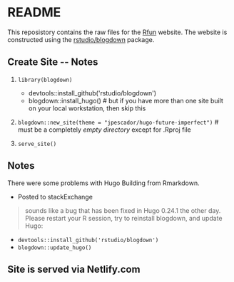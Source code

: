 # README

This reposistory contains the raw files for the [Rfun](https://github.com/data-and-visualization/Rfun) website.   The website is constructed using the [rstudio/blogdown](https://github.com/rstudio/blogdown) package.   

## Create Site -- Notes
1. `library(blogdown)`

    - devtools::install_github('rstudio/blogdown')
    - blogdown::install_hugo()  # but if you have more than one site built on your local workstation, then skip this
    
2. `blogdown::new_site(theme = "jpescador/hugo-future-imperfect")`  # must be a completely *empty directory* except for .Rproj file

3. `serve_site()`

## Notes

There were some problems with Hugo Building from Rmarkdown.  

- Posted to stackExchange

> sounds like a bug that has been fixed in Hugo 0.24.1 the other day. Please restart your R session, try to reinstall blogdown, and update Hugo:

- `devtools::install_github('rstudio/blogdown')`
- `blogdown::update_hugo()`

## Site is served via Netlify.com
